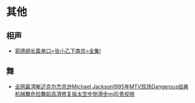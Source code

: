 # 其他

## 相声

- [郭德纲长篇单口<张小乙下南京>全集!](https://www.bilibili.com/video/BV1Ws411K7n5)

## 舞

- [全网最清晰迈克尔杰克逊Michael Jackson1995年MTV现场Dangerous经典机械舞危险舞蹈高清修复版太空步侧滑步mj珍贵视频](https://www.bilibili.com/video/BV1Z7411B7uD)
